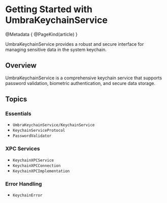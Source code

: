 # Getting Started with UmbraKeychainService

@Metadata {
    @PageKind(article)
}

UmbraKeychainService provides a robust and secure interface for managing sensitive data in the system keychain.

## Overview

UmbraKeychainService is a comprehensive keychain service that supports password validation, biometric authentication, and secure data storage.

## Topics

### Essentials

- ``UmbraKeychainService/KeychainService``
- ``KeychainServiceProtocol``
- ``PasswordValidator``

### XPC Services

- ``KeychainXPCService``
- ``KeychainXPCConnection``
- ``KeychainXPCImplementation``

### Error Handling

- ``KeychainError``

